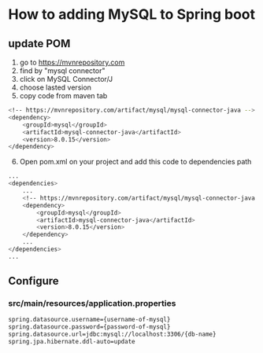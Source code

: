 # How to adding MySQL to Spring boot

## update POM
1. go to https://mvnrepository.com
2. find by "mysql connector"
3. click on MySQL Connector/J
4. choose lasted version 
5. copy code from maven tab
```bash
<!-- https://mvnrepository.com/artifact/mysql/mysql-connector-java -->
<dependency>
    <groupId>mysql</groupId>
    <artifactId>mysql-connector-java</artifactId>
    <version>8.0.15</version>
</dependency>
```
6. Open pom.xml on your project and add this code to dependencies path
```bash
...
<dependencies>
    ...
    <!-- https://mvnrepository.com/artifact/mysql/mysql-connector-java -->
    <dependency>
        <groupId>mysql</groupId>
        <artifactId>mysql-connector-java</artifactId>
        <version>8.0.15</version>
    </dependency>
    ...
</dependencies>
...
```

## Configure
### src/main/resources/application.properties
```bash
spring.datasource.username={username-of-mysql}
spring.datasource.password={password-of-mysql}
spring.datasource.url=jdbc:mysql://localhost:3306/{db-name}
spring.jpa.hibernate.ddl-auto=update
```